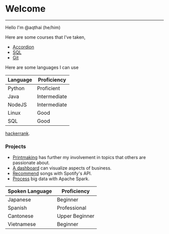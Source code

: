 # Welcome
---
Hello I'm @aqthai (he/him)

Here are some courses that I've taken,
- [Accordion](https://www.udemy.com/share/107jae3@09sHfoEZo5XIbVTEL-uYYYIpLV-nM0Ajrru5UFtsEdfNtHZi1rl88o_QeJl1EOrm/)
- [SQL](https://www.udemy.com/share/103Gtl3@d0u_SOSW8ksRwUg8GtGCGRPMN2edBdY5DtSDmHtPIPmgTN3E5S6h5rfVUn_I-aj5/)
- [Git](https://www.udemy.com/share/104d2a3@_PpYUgn-6dLh8jymzVzUnjr5IICZKyiUzjDdUbLajhGiIv7HzZtyBBAoP446Xb56/)


Here are some languages I can use

| Language | Proficiency |
| ----------- | ----------- |
| Python | Proficient |
| Java | Intermediate |
| NodeJS | Intermediate |                   
| Linux | Good |
| SQL | Good |

[hackerrank](https://www.hackerrank.com/alvinquanthai).

### Projects
- [Printmaking](https://aqthai.github.io/print-protest/) has further my involvement in topics that others are passionate about.
- [A dashboard](https://github.com/aqthai/malaria_dashboard) can visualize aspects of business.
- [Recommend](https://github.com/aqthai/spotify_analyzer) songs with Spotify's API.
- [Process](https://github.com/aqthai/credit_card_data_visualization) big data with Apache Spark.

| Spoken Language | Proficiency |
| ----------- | ----------- |
| Japanese | Beginner |
| Spanish | Professional |
| Cantonese | Upper Beginner |
| Vietnamese | Beginner |

<!---
aqthai/aqthai is a ✨ special ✨ repository because its `README.md` (this file) appears on your GitHub profile.
You can click the Preview link to take a look at your changes.
--->

